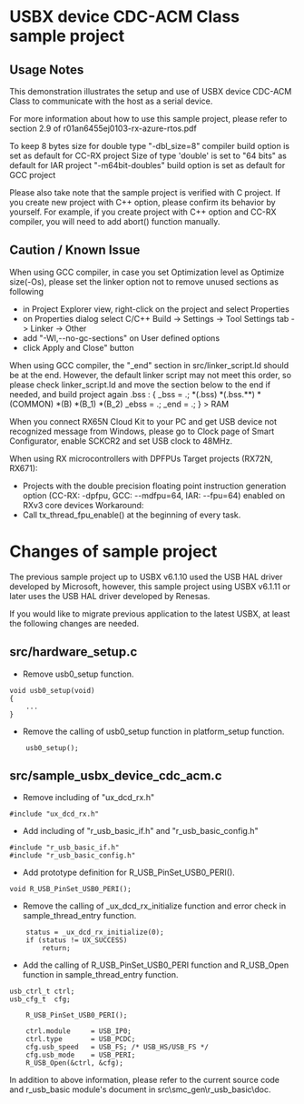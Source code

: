 USBX device CDC-ACM Class sample project
========================================
Usage Notes
-----------
This demonstration illustrates the setup and use of USBX device CDC-ACM Class to communicate with the host as a serial device.

For more information about how to use this sample project, 
please refer to section 2.9 of r01an6455ej0103-rx-azure-rtos.pdf

To keep 8 bytes size for double type
 "-dbl_size=8" compiler build option is set as default for CC-RX project
 Size of type 'double' is set to "64 bits" as default for IAR project
 "-m64bit-doubles" build option is set as default for GCC project

Please also take note that the sample project is verified with C project.
If you create new project with C++ option, please confirm its behavior by yourself.
For example, if you create project with C++ option and CC-RX compiler, you will need to add abort() function manually.

Caution / Known Issue
---------------------
When using GCC compiler, in case you set Optimization level as Optimize size(-Os), please set the linker option not to remove unused sections as following
- in Project Explorer view, right-click on the project and select Properties
- on Properties dialog select C/C++ Build -> Settings -> Tool Settings tab -> Linker -> Other
- add "-Wl,--no-gc-sections" on User defined options
- click Apply and Close" button

When using GCC compiler, the "_end" section in src/linker_script.ld should be at the end. However, the default linker script may not meet this order, so please check linker_script.ld and move the section below to the end if needed, and build project again
.bss :
{
	_bss = .;
	*(.bss)
	*(.bss.**)
	*(COMMON)
	*(B)
	*(B_1)
	*(B_2)
	_ebss = .;
	_end = .;
} > RAM

When you connect RX65N Cloud Kit to your PC and get USB device not recognized message from Windows, please go to Clock page of Smart Configurator, enable SCKCR2 and set USB clock to 48MHz.

When using RX microcontrollers with DPFPUs
Target projects (RX72N, RX671):
- Projects with the double precision floating point instruction generation option (CC-RX: -dpfpu, GCC: --mdfpu=64, IAR: --fpu=64) enabled on RXv3 core devices
Workaround:
- Call tx_thread_fpu_enable() at the beginning of every task.


Changes of sample project
=========================
The previous sample project up to USBX v6.1.10 used the USB HAL driver developed by Microsoft, however, this sample project using USBX v6.1.11 or later uses the USB HAL driver developed by Renesas.

If you would like to migrate previous application to the latest USBX, at least the following changes are needed.

src/hardware_setup.c
--------------------
- Remove usb0_setup function.
```
void usb0_setup(void)
{
    ...
}
```
- Remove the calling of usb0_setup function in platform_setup function.
```
    usb0_setup();
```

src/sample_usbx_device_cdc_acm.c
--------------------------------
- Remove including of "ux_dcd_rx.h"
```
#include "ux_dcd_rx.h"
```

- Add including of "r_usb_basic_if.h" and "r_usb_basic_config.h"
```
#include "r_usb_basic_if.h"
#include "r_usb_basic_config.h"
```

- Add prototype definition for R_USB_PinSet_USB0_PERI().
```
void R_USB_PinSet_USB0_PERI();
```

- Remove the calling of _ux_dcd_rx_initialize function and error check in sample_thread_entry function.
```
    status = _ux_dcd_rx_initialize(0);
    if (status != UX_SUCCESS)
        return;
```

- Add the calling of R_USB_PinSet_USB0_PERI function and R_USB_Open function in sample_thread_entry function.
```
usb_ctrl_t ctrl;
usb_cfg_t  cfg;

    R_USB_PinSet_USB0_PERI();

    ctrl.module     = USB_IP0; 
    ctrl.type       = USB_PCDC; 
    cfg.usb_speed   = USB_FS; /* USB_HS/USB_FS */ 
    cfg.usb_mode    = USB_PERI; 
    R_USB_Open(&ctrl, &cfg); 
```

In addition to above information, please refer to the current source code and r_usb_basic module's document in src\smc_gen\r_usb_basic\doc.
